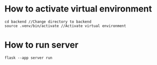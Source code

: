 # How to activate virtual environment

    cd backend //Change directory to backend
    source .venv/bin/activate //Activate virtual environment

# How to run server

    flask --app server run
